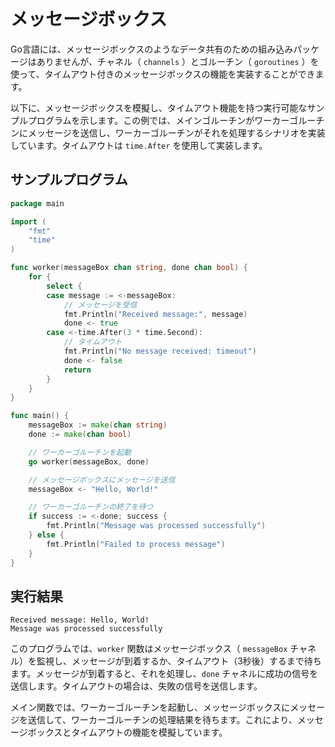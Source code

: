 # メッセージボックス

Go言語には、メッセージボックスのようなデータ共有のための組み込みパッケージはありませんが、チャネル（ `channels` ）とゴルーチン（ `goroutines` ）を使って、タイムアウト付きのメッセージボックスの機能を実装することができます。

以下に、メッセージボックスを模擬し、タイムアウト機能を持つ実行可能なサンプルプログラムを示します。この例では、メインゴルーチンがワーカーゴルーチンにメッセージを送信し、ワーカーゴルーチンがそれを処理するシナリオを実装しています。タイムアウトは `time.After` を使用して実装します。

## サンプルプログラム
```go
package main

import (
    "fmt"
    "time"
)

func worker(messageBox chan string, done chan bool) {
    for {
        select {
        case message := <-messageBox:
            // メッセージを受信
            fmt.Println("Received message:", message)
            done <- true
        case <-time.After(3 * time.Second):
            // タイムアウト
            fmt.Println("No message received: timeout")
            done <- false
            return
        }
    }
}

func main() {
    messageBox := make(chan string)
    done := make(chan bool)

    // ワーカーゴルーチンを起動
    go worker(messageBox, done)

    // メッセージボックスにメッセージを送信
    messageBox <- "Hello, World!"

    // ワーカーゴルーチンの終了を待つ
    if success := <-done; success {
        fmt.Println("Message was processed successfully")
    } else {
        fmt.Println("Failed to process message")
    }
}
```

## 実行結果
```
Received message: Hello, World!
Message was processed successfully
```

このプログラムでは、`worker` 関数はメッセージボックス（ `messageBox` チャネル）を監視し、メッセージが到着するか、タイムアウト（3秒後）するまで待ちます。メッセージが到着すると、それを処理し、`done` チャネルに成功の信号を送信します。タイムアウトの場合は、失敗の信号を送信します。

メイン関数では、ワーカーゴルーチンを起動し、メッセージボックスにメッセージを送信して、ワーカーゴルーチンの処理結果を待ちます。これにより、メッセージボックスとタイムアウトの機能を模擬しています。

